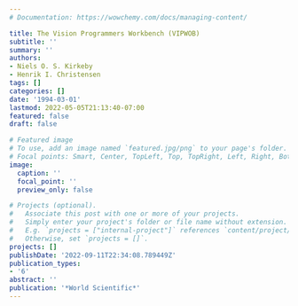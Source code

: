 ```yaml
---
# Documentation: https://wowchemy.com/docs/managing-content/

title: The Vision Programmers Workbench (VIPWOB)
subtitle: ''
summary: ''
authors:
- Niels O. S. Kirkeby
- Henrik I. Christensen
tags: []
categories: []
date: '1994-03-01'
lastmod: 2022-05-05T21:13:40-07:00
featured: false
draft: false

# Featured image
# To use, add an image named `featured.jpg/png` to your page's folder.
# Focal points: Smart, Center, TopLeft, Top, TopRight, Left, Right, BottomLeft, Bottom, BottomRight.
image:
  caption: ''
  focal_point: ''
  preview_only: false

# Projects (optional).
#   Associate this post with one or more of your projects.
#   Simply enter your project's folder or file name without extension.
#   E.g. `projects = ["internal-project"]` references `content/project/deep-learning/index.md`.
#   Otherwise, set `projects = []`.
projects: []
publishDate: '2022-09-11T22:34:08.789449Z'
publication_types:
- '6'
abstract: ''
publication: '*World Scientific*'
---
```

